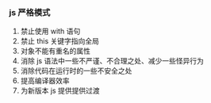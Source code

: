 ### js 严格模式
1. 禁止使用 with 语句
2. 禁止 this 关键字指向全局
3. 对象不能有重名的属性
4. 消除 js 语法中一些不严谨、不合理之处、减少一些怪异行为
5. 消除代码在运行时的一些不安全之处
6. 提高编译器效率
7. 为新版本 js 提供提供过渡